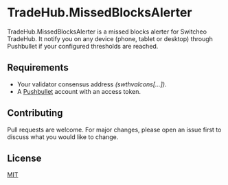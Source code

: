 ﻿# TradeHub.MissedBlocksAlerter

TradeHub.MissedBlocksAlerter is a missed blocks alerter for Switcheo TradeHub.
It notify you on any device (phone, tablet or desktop) through Pushbullet if your configured thresholds are reached.

## Requirements
- Your validator consensus address *(swthvalcons[...])*.
- A [Pushbullet](https://www.pushbullet.com/) account with an access token.

## Contributing
Pull requests are welcome. For major changes, please open an issue first to discuss what you would like to change.

## License
[MIT](https://choosealicense.com/licenses/mit/)
